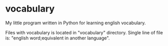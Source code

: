 # vocabulary
My little program written in Python for learning english vocabulary.

Files with vocabulary is located in "vocabulary" directory.
Single line of file is: "english word;equivalent in another language".
